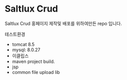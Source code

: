 # Saltlux Crud

Saltlux Crud 홍페이지 제작및 배포를 위하여만든 repo 입니다.



테스트환경 

- tomcat 8.5
- mysql:  8.0.27
- 이클립스 
- maven project build.
- jsp
- common file upload lib
